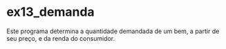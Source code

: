 # ex13_demanda
Este programa determina a quantidade demandada de um bem, a partir de seu preço, e da renda do consumidor.

